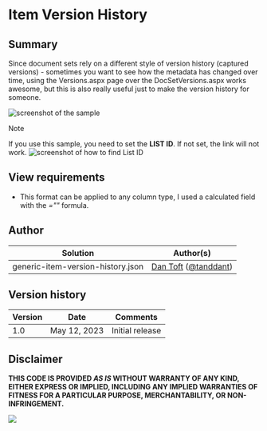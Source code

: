 # Item Version History

## Summary
Since document sets rely on a different style of version history (captured versions) - sometimes you want to see how the metadata has changed over time, using the Versions.aspx page over the DocSetVersions.aspx works awesome, but this is also really useful just to make the version history for someone.

![screenshot of the sample](./assets/screenshot.gif)

> [!NOTE]  
> If you use this sample, you need to set the __LIST ID__. If not set, the link will not work.
> ![screenshot of how to find List ID](./assets/listid.png)

## View requirements

- This format can be applied to any column type, I used a calculated field with the _=""_ formula.

## Author

| Solution                          | Author(s)                                                                           |
| --------------------------------- | ----------------------------------------------------------------------------------- |
| generic-item-version-history.json | [Dan Toft](https://github.com/Tanddant) ([@tanddant](https://twitter.com/tanddant)) |

## Version history

| Version | Date         | Comments        |
| ------- | ------------ | --------------- |
| 1.0     | May 12, 2023 | Initial release |

## Disclaimer

**THIS CODE IS PROVIDED *AS IS* WITHOUT WARRANTY OF ANY KIND, EITHER EXPRESS OR IMPLIED, INCLUDING ANY IMPLIED WARRANTIES OF FITNESS FOR A PARTICULAR PURPOSE, MERCHANTABILITY, OR NON-INFRINGEMENT.**

<img src="https://pnptelemetry.azurewebsites.net/list-formatting/column-samples/generic-item-version-history" />